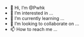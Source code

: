 - 👋 Hi, I’m @Pwhk
- 👀 I’m interested in ...
- 🌱 I’m currently learning ...
- 💞️ I’m looking to collaborate on ...
- 📫 How to reach me ...

<!---
Pwhk/Pwhk is a ✨ special ✨ repository because its `README.md` (this file) appears on your GitHub profile.
You can click the Preview link to take a look at your changes.
--->
